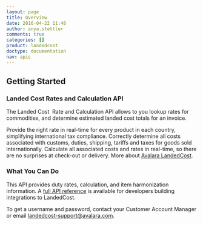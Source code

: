 ```yaml
---
layout: page
title: Overview
date: 2016-04-22 11:48
author: anya.stettler
comments: true
categories: []
product: landedcost
doctype: documentation
nav: apis
---
```

<h2>Getting Started</h2>
<h3>Landed Cost Rates and Calculation API</h3>
The Landed Cost  Rate and Calculation API allows to you lookup rates for commodities, and determine estimated landed cost totals for an invoice.

Provide the right rate in real-time for every product in each country, simplifying international tax compliance. Correctly determine all costs associated with customs, duties, shipping, tariffs and taxes for goods sold internationally. Calculate all associated costs and rates in real-time, so there are no surprises at check-out or delivery. More about <a href="https://www.avalara.com/landedcost/">Avalara LandedCost</a>.
<h3>What You Can Do</h3>
This API provides duty rates, calculation, and item harmonization information. A <a href="/landed-cost/api-reference.html">full API reference</a> is available for developers building integrations to LandedCost.

To get a username and password, contact your Customer Account Manager or email <a href="mailto:landedcost-support@avalara.com">landedcost-support@avalara.com</a>.
